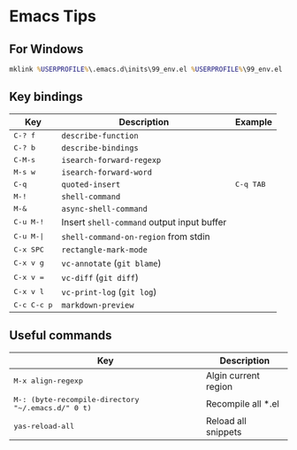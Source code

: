 # Emacs Tips

## For Windows

```bat
mklink %USERPROFILE%\.emacs.d\inits\99_env.el %USERPROFILE%\99_env.el
```

## Key bindings

| Key                     | Description                                | Example            |
| ----------------------- | ------------------------------------------ | ------------------ |
| <kbd>C-? f</kbd>        | `describe-function`                        |                    |
| <kbd>C-? b</kbd>        | `describe-bindings`                        |                    |
| <kbd>C-M-s</kbd>        | `isearch-forward-regexp`                   |                    |
| <kbd>M-s w</kbd>        | `isearch-forward-word`                     |                    |
| <kbd>C-q</kbd>          | `quoted-insert`                            | <kbd>C-q TAB</kbd> |
| <kbd>M-!</kbd>          | `shell-command`                            |                    |
| <kbd>M-&</kbd>          | `async-shell-command`                      |                    |
| <kbd>C-u M-!</kbd>      | Insert `shell-command` output input buffer |                    |
| <kbd>C-u M-&#124;</kbd> | `shell-command-on-region` from stdin       |                    |
| <kbd>C-x SPC</kbd>      | `rectangle-mark-mode`                      |                    |
| <kbd>C-x v g</kbd>      | `vc-annotate` (`git blame`)                |                    |
| <kbd>C-x v =</kbd>      | `vc-diff` (`git diff`)                     |                    |
| <kbd>C-x v l</kbd>      | `vc-print-log` (`git log`)                 |                    |
| <kbd>C-c C-c p</kbd>    | `markdown-preview`                         |                    |

## Useful commands

| Key                                                         | Description              |
| ----------------------------------------------------------- | ------------------------ |
| <kbd>M-x align-regexp</kbd>                                 | Algin current region     |
| <kbd>M-: (byte-recompile-directory "~/.emacs.d/" 0 t)</kbd> | Recompile all *.el       |
| <kbd>yas-reload-all</kbd>                                   | Reload all snippets      |
